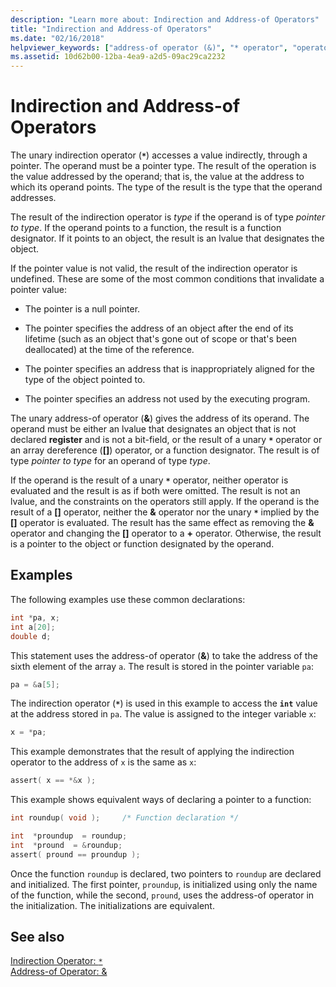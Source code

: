 ```yaml
---
description: "Learn more about: Indirection and Address-of Operators"
title: "Indirection and Address-of Operators"
ms.date: "02/16/2018"
helpviewer_keywords: ["address-of operator (&)", "* operator", "operators [C++], address-of", "ampersand operator (&)", "* operator, indirection operator", "addresses [C++], indirection", "addresses [C++]", "indirection operator", "& operator, address-of operator", "null pointers [C++]", "* operator, address-of operator", "operators [C++], indirection"]
ms.assetid: 10d62b00-12ba-4ea9-a2d5-09ac29ca2232
---
```

# Indirection and Address-of Operators

The unary indirection operator (**`*`**) accesses a value indirectly, through a pointer. The operand must be a pointer type. The result of the operation is the value addressed by the operand; that is, the value at the address to which its operand points. The type of the result is the type that the operand addresses.

The result of the indirection operator is *type* if the operand is of type *pointer to type*. If the operand points to a function, the result is a function designator. If it points to an object, the result is an lvalue that designates the object.

If the pointer value is not valid, the result of the indirection operator is undefined. These are some of the most common conditions that invalidate a pointer value:

- The pointer is a null pointer.

- The pointer specifies the address of an object after the end of its lifetime (such as an object that's gone out of scope or that's been deallocated) at the time of the reference.

- The pointer specifies an address that is inappropriately aligned for the type of the object pointed to.

- The pointer specifies an address not used by the executing program.

The unary address-of operator (**&**) gives the address of its operand. The operand must be either an lvalue that designates an object that is not declared __register__ and is not a bit-field, or the result of a unary **`*`** operator or an array dereference (__&#91;&#93;__) operator, or a function designator. The result is of type *pointer to type* for an operand of type *type*.

If the operand is the result of a unary **`*`** operator, neither operator is evaluated and the result is as if both were omitted. The result is not an lvalue, and the constraints on the operators still apply. If the operand is the result of a __&#91;&#93;__ operator, neither the __&__ operator nor the unary **`*`** implied by the __&#91;&#93;__ operator is evaluated. The result has the same effect as removing the __&__ operator and changing the __&#91;&#93;__ operator to a __+__ operator. Otherwise, the result is a pointer to the object or function designated by the operand.

## Examples

The following examples use these common declarations:

```C
int *pa, x;
int a[20];
double d;
```

This statement uses the address-of operator (**&**) to take the address of the sixth element of the array `a`. The result is stored in the pointer variable `pa`:

```C
pa = &a[5];
```

The indirection operator (**`*`**) is used in this example to access the **`int`** value at the address stored in `pa`. The value is assigned to the integer variable `x`:

```C
x = *pa;
```

This example demonstrates that the result of applying the indirection operator to the address of `x` is the same as `x`:

```C
assert( x == *&x );
```

This example shows equivalent ways of declaring a pointer to a function:

```C
int roundup( void );     /* Function declaration */

int  *proundup  = roundup;
int  *pround  = &roundup;
assert( pround == proundup );
```

Once the function `roundup` is declared, two pointers to `roundup` are declared and initialized. The first pointer, `proundup`, is initialized using only the name of the function, while the second, `pround`, uses the address-of operator in the initialization. The initializations are equivalent.

## See also

[Indirection Operator: `*`](../cpp/indirection-operator-star.md)<br/>
[Address-of Operator: &](../cpp/address-of-operator-amp.md)
